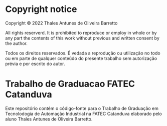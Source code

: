 # Copyright notice

Copyright © 2022 Thales Antunes de Oliveira Barretto

All rights reserverd. It is prohibited to reproduce or employ in whole or by any part the contents of this work without previous and written consent by the author.

Todos os direitos reservados. É vedada a reprodução ou utilização no todo ou em parte de qualquer conteúdo do presente trabalho sem autorização prévia e por escrito do autor.

# Trabalho de Graduacao FATEC Catanduva

Este repositório contém o código-fonte para o Trabalho de Graduação em Tecnolodogia de Automação Industrial na FATEC Catanduva elaborado pelo aluno Thales Antunes de Oliveira Barretto.



